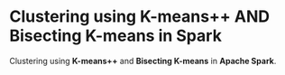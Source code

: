 # Clustering using K-means++ AND Bisecting K-means in Spark

Clustering using **K-means++** and **Bisecting K-means** in **Apache Spark**.